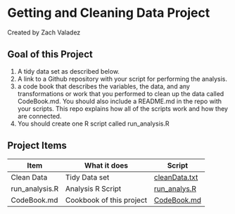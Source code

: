 # Getting and Cleaning Data Project
Created by Zach Valadez

## Goal of this Project
1) A tidy data set as described below.
2) A link to a Github repository with your script for performing the analysis.
3) a code book that describes the variables, the data, and any transformations or work that you performed to clean up the data called CodeBook.md. You should also include a README.md in the repo with your scripts. This repo explains how all of the scripts work and how they are connected.
4) You should create one R script called run_analysis.R

## Project Items
Item | What it does | Script
--- | --- | ---
Clean Data | Tidy Data set | [cleanData.txt](https://github.com/Zach032/Getting-and-Cleaning-Data-Project/blob/master/cleanData.txt)
run_analysis.R | Analysis R Script | [run_analys.R](https://github.com/Zach032/Getting-and-Cleaning-Data-Project/blob/master/run_analysis.R)
CodeBook.md | Cookbook of this project| [CodeBook.md](https://github.com/Zach032/Getting-and-Cleaning-Data-Project/blob/master/CodeBook.md)
